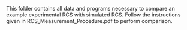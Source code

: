 This folder contains all data and programs necessary to compare an example experimental RCS with simulated RCS. Follow the instructions given in RCS_Measurement_Procedure.pdf to perform comparison.
